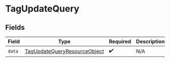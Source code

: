 # TagUpdateQuery


## Fields

| Field                                                                                   | Type                                                                                    | Required                                                                                | Description                                                                             |
| --------------------------------------------------------------------------------------- | --------------------------------------------------------------------------------------- | --------------------------------------------------------------------------------------- | --------------------------------------------------------------------------------------- |
| `data`                                                                                  | [TagUpdateQueryResourceObject](../../models/components/TagUpdateQueryResourceObject.md) | :heavy_check_mark:                                                                      | N/A                                                                                     |